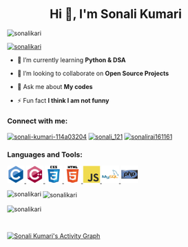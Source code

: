 <h1 align="center">Hi 👋, I'm Sonali Kumari</h1>
<p align="left"> <img src="https://komarev.com/ghpvc/?username=sonalikari&label=Profile%20views&color=0e75b6&style=flat" alt="sonalikari" /> </p>

<p align="left"> <a href="https://github.com/ryo-ma/github-profile-trophy"><img src="https://github-profile-trophy.vercel.app/?username=sonalikari" alt="sonalikari" /></a> </p>

- 🌱 I’m currently learning **Python & DSA**

- 👯 I’m looking to collaborate on **Open Source Projects**

- 💬 Ask me about **My codes**

- ⚡ Fun fact **I think I am not funny**

<h3 align="left">Connect with me:</h3>
<p align="left">
<a href="https://linkedin.com/in/sonali-kumari-114a03204" target="blank"><img align="center" src="https://raw.githubusercontent.com/rahuldkjain/github-profile-readme-generator/master/src/images/icons/Social/linked-in-alt.svg" alt="sonali-kumari-114a03204" height="30" width="40" /></a>
<a href="https://www.codechef.com/users/sonali_121" target="blank"><img align="center" src="https://cdn.jsdelivr.net/npm/simple-icons@3.1.0/icons/codechef.svg" alt="sonali_121" height="30" width="40" /></a>
<a href="https://www.hackerrank.com/sonalirai161161" target="blank"><img align="center" src="https://raw.githubusercontent.com/rahuldkjain/github-profile-readme-generator/master/src/images/icons/Social/hackerrank.svg" alt="sonalirai161161" height="30" width="40" /></a>
</p>

<h3 align="left">Languages and Tools:</h3>
<p align="left"> <a href="https://www.cprogramming.com/" target="_blank"> <img src="https://raw.githubusercontent.com/devicons/devicon/master/icons/c/c-original.svg" alt="c" width="40" height="40"/> </a> <a href="https://www.w3schools.com/cpp/" target="_blank"> <img src="https://raw.githubusercontent.com/devicons/devicon/master/icons/cplusplus/cplusplus-original.svg" alt="cplusplus" width="40" height="40"/> </a> <a href="https://www.w3schools.com/css/" target="_blank"> <img src="https://raw.githubusercontent.com/devicons/devicon/master/icons/css3/css3-original-wordmark.svg" alt="css3" width="40" height="40"/> </a> <a href="https://www.w3.org/html/" target="_blank"> <img src="https://raw.githubusercontent.com/devicons/devicon/master/icons/html5/html5-original-wordmark.svg" alt="html5" width="40" height="40"/> </a> <a href="https://developer.mozilla.org/en-US/docs/Web/JavaScript" target="_blank"> <img src="https://raw.githubusercontent.com/devicons/devicon/master/icons/javascript/javascript-original.svg" alt="javascript" width="40" height="40"/> </a> <a href="https://www.mysql.com/" target="_blank"> <img src="https://raw.githubusercontent.com/devicons/devicon/master/icons/mysql/mysql-original-wordmark.svg" alt="mysql" width="40" height="40"/> </a> <a href="https://www.php.net" target="_blank"> <img src="https://raw.githubusercontent.com/devicons/devicon/master/icons/php/php-original.svg" alt="php" width="40" height="40"/> </a> </p>

<p><img align="left" src="https://github-readme-stats.vercel.app/api/top-langs?username=sonalikari&show_icons=true&locale=en&layout=compact" alt="sonalikari" /></p>

<p>&nbsp;<img align="center" src="https://github-readme-stats.vercel.app/api?username=sonalikari&show_icons=true&locale=en" alt="sonalikari" /></p>

<p><img align="center" src="https://github-readme-streak-stats.herokuapp.com/?user=sonalikari&" alt="sonalikari" /></p>
<br/>

<a href="https://github.com/sonalikari/github-readme-activity-graph"><img alt="Sonali Kumari's Activity Graph" src="https://activity-graph.herokuapp.com/graph?username=sonalikari&bg_color=0D1117&color=5BCDEC&line=5BCDEC&point=FFFFFF&hide_border=true" /></a>

<br/>
